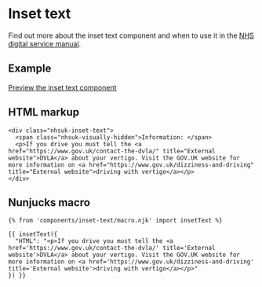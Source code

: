 # Inset text

Find out more about the inset text component and when to use it in the [NHS digital service manual](https://beta.nhs.uk/service-manual/).

## Example

[Preview the inset text component]()

## HTML markup

    <div class="nhsuk-inset-text">
      <span class="nhsuk-visually-hidden">Information: </span>
      <p>If you drive you must tell the <a href="https://www.gov.uk/contact-the-dvla/" title="External website">DVLA</a> about your vertigo. Visit the GOV.UK website for more information on <a href="https://www.gov.uk/dizziness-and-driving" title="External website">driving with vertigo</a></p>
    </div>

## Nunjucks macro

    {% from 'components/inset-text/macro.njk' import insetText %}

    {{ insetText({
      "HTML": "<p>If you drive you must tell the <a href='https://www.gov.uk/contact-the-dvla/' title='External website'>DVLA</a> about your vertigo. Visit the GOV.UK website for more information on <a href='https://www.gov.uk/dizziness-and-driving' title='External website'>driving with vertigo</a></p>"
    }) }}
